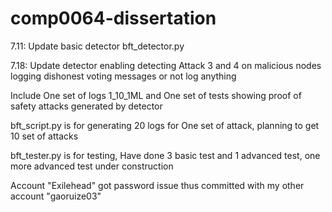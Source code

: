 # comp0064-dissertation
7.11: Update basic detector bft_detector.py  

7.18: Update detector enabling detecting Attack 3 and 4 on malicious nodes logging dishonest voting messages or not log anything  

Include One set of logs 1_10_1ML and One set of tests showing proof of safety attacks generated by detector  

bft_script.py is for generating 20 logs for One set of attack, planning to get 10 set of attacks  

bft_tester.py is for testing, Have done 3 basic test and 1 advanced test, one more advanced test under construction  

Account "Exilehead" got password issue thus committed with my other account "gaoruize03"  


